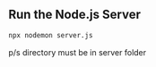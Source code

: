 ## Run the Node.js Server

```bash
npx nodemon server.js
```

p/s directory must be in server folder
